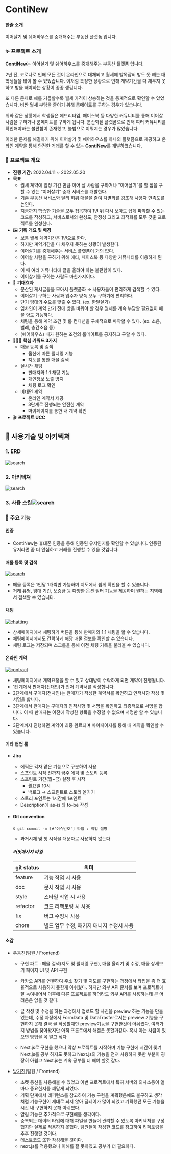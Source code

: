 # ContiNew

#### 한줄 소개

이어살기 및 쉐어하우스를 중개해주는 부동산 플랫폼 입니다.

### ✨ 프로젝트 소개

**ContiNew**는 이어살기 및 쉐어하우스를 중개해주는 부동산 플랫폼 입니다.

2년 전, 코로나로 인해 모든 것이 온라인으로 대체되고 월세에 발목잡혀 방도 못 빼는 대학생들을 많이 볼 수 있었습니다. 이처럼 특정한 상황으로 인해 계약기간을 다 채우지 못하고 방을 빼야하는 상황이 종종 생깁니다.

또 다른 문제로 해를 거듭할수록 월세 가격이 상승하는 것을 통계적으로 확인할 수 있었습니다. 비싼 월세 부담을 줄이기 위해 룸메이트를 구하는 경우가 있습니다.

위와 같은 상황에서 학생들은 에브리타임, 페이스북 등 다양한 커뮤니티를 통해 이어살 사람을 구하거나 룸메이트를 구하게 됩니다. 분산화된 플랫폼으로 인해 여러 커뮤니티를 확인해야하는 불편함이 존재했고, 불법으로 이뤄지는 경우가 많았습니다.

이러한 문제를 해결하기 위해 이어살기 및 쉐어하우스를 하나의 플랫폼으로 제공하고 온라인 계약을 통해 안전한 거래를 할 수 있는 **ContiNew**를 개발하였습니다.



### 📄 프로젝트 개요

- **진행 기간:** 2022.04.11 ~ 2022.05.20
- **목표**
  - 월세 계약에 일정 기간 만큼 이어 살 사람을 구하거나 “이어살기”를 할 집을 구할 수 있는 “이어살기” 중개 서비스를 개발한다.
  - 기존 부동산 서비스와 달리 허위 매물을 줄여 차별화를 강조해 사용자 만족도를 높인다.
  - 지금까지 학습한 기술을 모두 접목하여 1년 뒤 다시 보아도 쉽게 파악할 수 있는 코드를 작성하고, 서비스로서의 완성도, 안정성 그리고 최적화를 모두 갖춘 프로젝트를 완성한다.
- 🖼 **기획 개요 및 배경**
  - 보통 월세 계약기간은 1년으로 한다.
  - 하지만 계약기간을 다 채우지 못하는 상황이 발생한다.
  - 이어살기를 중개해주는 서비스 플랫폼이 거의 없다.
  - 이어살 사람을 구하기 위해 에타, 페이스북 등 다양한 커뮤니티를 이용하게 된다.
  - 이 때 여러 커뮤니티에 글을 올려야 하는 불편함이 있다.
  - 이어살기를 구하는 사람도 마찬가지이다.
- 🎉 **기대효과**
  - 분산된 게시글들을 모아서 플랫폼화 ⇒ 사용자들이 편리하게 검색할 수 있다.
  - 이어살기 구하는 사람과 입주자 양쪽 모두 구하기에 편리하다.
  - 단기 임대의 수요를 맞출 수 있다. (ex. 한달살기)
  - 임차인이 계약 만기 전에 방을 비워야 할 경우 월세를 계속 부담할 필요없이 매물 양도 가능하다.
  - 채팅을 통해 계약 조건 및 룸 컨디션을 구체적으로 파악할 수 있다. (ex. 소음, 벌레, 층간소음 등)
  - (쉐어하우스) 내가 원하는 조건의 룸메이트를 공지하고 구할 수 있다.
- 👩‍👧‍👦 **핵심 키워드 3가지**
  - 매물 등록 및 검색
    - 옵션에 따른 필터링 기능
    - 지도를 통한 매물 검색
  - 실시간 채팅
    - 판매자와 1:1 채팅 기능
    - 개인정보 노출 방지
    - 채팅 로그 확인
  - 비대면 계약
    - 온라인 계약서 제공
    - 3단계로 진행되는 안전한 계약
    - 마이페이지를 통한 내 계약 확인
- 🎬 **프로젝트 UCC**



## **🧰** 사용기술 및 아키텍쳐

### 1. ERD

![search](https://cdn.discordapp.com/attachments/962869113766707270/982186583476301894/unknown.png)



### 2. 아키텍쳐

![search](https://user-images.githubusercontent.com/97500667/171812103-68bb150a-d704-4bdc-bebc-fa33ba1d33e5.png)

### 3. 사용 스킬![search](https://user-images.githubusercontent.com/97500667/171811829-3e353947-8c26-4fb8-a15e-6f0839e732a5.png)



### 📄 주요 기능

#### 인증

- ContiNew는 휴대폰 인증을 통해 인증된 유저인지를 확인할 수 있습니다. 인증된 유저라면 좀 더 안심하고 거래를 진행할 수 있을 것입니다.

#### 매물 등록 및 검색

[![search](https://user-images.githubusercontent.com/97500667/171806927-8d3e9777-f6b6-49bd-a629-97e263ebdfd4.png)](https://user-images.githubusercontent.com/97500667/171806927-8d3e9777-f6b6-49bd-a629-97e263ebdfd4.png)

- 매물 등록은 1인당 1개씩만 가능하며 지도에서 쉽게 확인을 할 수 있습니다.
- 거래 유형, 임대 기간, 보증금 등 다양한 옵션 필터 기능을 제공하며 원하는 지역에서 검색할 수 있습니다.

#### 채팅

[![chatting](https://user-images.githubusercontent.com/97500667/171807032-84aef7ab-601d-4a71-8794-9b920410d39d.png)](https://user-images.githubusercontent.com/97500667/171807032-84aef7ab-601d-4a71-8794-9b920410d39d.png)

- 상세페이지에서 채팅하기 버튼을 통해 판매자와 1:1 채팅을 할 수 있습니다.
- 채팅페이지에서도 간략하게 해당 매물 정보를 확인할 수 있습니다.
- 채팅 로그는 저장되며 스크롤을 통해 이전 채팅 기록을 불러올 수 있습니다.

#### 온라인 계약

[![contract](https://user-images.githubusercontent.com/97500667/171807097-7015b051-63b8-483c-b24f-9a5278c43813.png)](https://user-images.githubusercontent.com/97500667/171807097-7015b051-63b8-483c-b24f-9a5278c43813.png)

- 채팅페이지에서 계약요청을 할 수 있고 상대방이 수락하게 되면 계약이 진행됩니다.
- 1단계에서 판매자(전대인)가 먼저 계약서를 작성합니다.
- 2단계에서 구매자(전차인)는 판매자가 작성한 계약서를 확인하고 인적사항 작성 및 서명을 합니다.
- 3단계에서 판매자는 구매자의 인적사항 및 서명을 확인하고 최종적으로 서명을 합니다. 이 때 판매자는 이전에 작성한 항목을 수정할 수 없으며 서명만 할 수 있습니다.
- 3단계까지 진행하면 계약이 최종 완료되며 마이페이지를 통해 내 계약을 확인할 수 있습니다.





#### 기타 협업 룰

- **Jira**

  - 에픽은 각자 맡은 기능으로 구분하여 사용
  - 스프린트 시작 전까지 금주 에픽 및 스토리 등록
  - 스프린트 기간(월~금) 설정 후 시작
    - 월요일 10시
    - 백로그 → 스프린트로 스토리 옮기기
  - 스토리 포인트는 1시간에 1포인트
  - Description에 as-is 와 to-be 작성

  

- #### Git convention

  ```
  $ git commit -m [#'이슈번호'] 타입 : 작업 설명 
  ```

  - 과거시제 및 첫 시작을 대문자로 사용하지 않는다

  ##### 커밋메시지 타입

  | git status | 의미                                      |
  | ---------- | ----------------------------------------- |
  | feature    | 기능 작업 시 사용                         |
  | doc        | 문서 작업 시 사용                         |
  | style      | 스타일 작업 시 사용                       |
  | refactor   | 코드 리팩토링 시 사용                     |
  | fix        | 버그 수정시 사용                          |
  | chore      | 빌드 업무 수정, 패키지 매니저 수정시 사용 |



#### 소감

- 우동진(팀원 / Frontend)

  - 구현 파트 : 매물 검색(지도 및 필터링 구현), 매물 올리기 및 수정, 매물 상세보기 페이지 UI 및 API 구현

  - 카카오 API를 연결하여 주소 찾기 및 지도를 구현하는 과정에서 타입을 좀 더 효율적으로 사용하지 못한게 아쉬웠다. 하지만 외부 API 문서를 보며 프로젝트에 잘 녹여내어서 이후에 다른 프로젝트를 하더라도 외부 API를 사용하는데 큰 어려움은 없을 것 같다. 
  
  - 글 작성 및 수정을 하는 과정에서 업로드 할 사진을 preview 하는 기능을 만들었는데, 수정 과정에서 FormData 및 DataTrasfer로서는 preview 기능을 구현하지 못해 결국 글 작성할때만 preview기능을 구현한것이 아쉬웠다. 여러가지 방법을 찾아봤지만 아직 프론트에서 해결은 못할거같다. 혹시 아는 사람이 있으면 방법을 꼭 알고 싶다
  
  - Next.js로 구현을 했으나 막상 프로젝트를 시작하며 기능 구현에 시간이 쫓겨 Next.js를 공부 하지도 못하고 Next.js의 기능을 전혀 사용하지 못한 부분이 굉장히 아쉽고 Next.js는 계속 공부를 더 해야 할것 같다.
  
- [방기진](https://github.com/GJBBang)(팀원 / Frontend)
  - 소켓 통신을 사용해볼 수 있었고 이번 프로젝트에서 특히 서버와 의사소통이 얼마나 중요한지를 깨닫게 되었다.
  - 기획 단계에서 레퍼런스를 참고하여 기능 구현을 계획했음에도 불구하고 생각처럼 기능구현이 제대로 되지 않아 딜레이가 많이 되었고 기획했던 모든 기능을 시간 내 구현하지 못해 아쉬웠다.
  - 알림 기능은 추가적으로 구현해볼 생각이다.
  - 중복되는 데이터 타입에 대해 파일을 만들어 관리할 수 있도록 아키텍처를 구성했지만 실제로 적용하지 못했다. 팀원들이 작성한 코드를 참고하여 리펙토링을 추후 진행할 것이다.
  - 테스트코드 또한 작성해볼 것이다.
  - next.js를 적용했으나 이해를 잘 못하였고 공부가 더 필요하다.